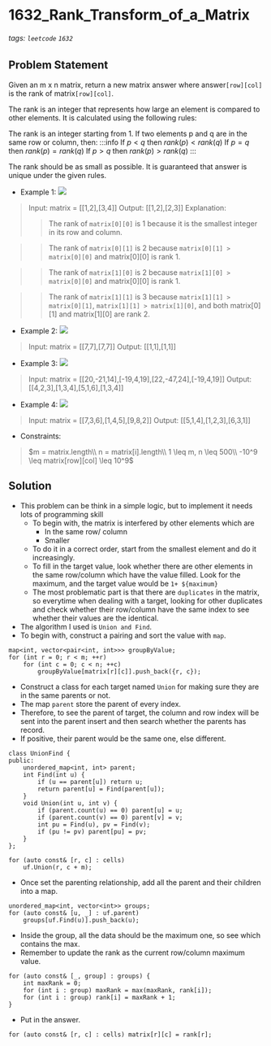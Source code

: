 # 1632_Rank_Transform_of_a_Matrix
###### tags: `leetcode` `1632`
## Problem Statement
Given an m x n matrix, return a new matrix answer where answer```[row][col]``` is the rank of matrix```[row][col]```.

The rank is an integer that represents how large an element is compared to other elements. It is calculated using the following rules:

The rank is an integer starting from 1.
If two elements p and q are in the same row or column, then:
:::info
If $p < q$ then $rank(p) < rank(q)$
If $p = q$ then $rank(p) = rank(q)$
If $p > q$ then $rank(p) > rank(q)$
:::

The rank should be as small as possible.
It is guaranteed that answer is unique under the given rules.

- Example 1:
![](https://i.imgur.com/LnJN9tu.png)

> Input: matrix = [[1,2],[3,4]]
Output: [[1,2],[2,3]]
Explanation:
> > The rank of ```matrix[0][0]``` is 1 because it is the smallest integer in its row and column.

> > The rank of ```matrix[0][1]``` is 2 because ```matrix[0][1] > matrix[0][0]``` and matrix[0][0] is rank 1.

> > The rank of ```matrix[1][0]``` is 2 because ```matrix[1][0] > matrix[0][0]``` and matrix[0][0] is rank 1.

> > The rank of ```matrix[1][1]``` is 3 because ```matrix[1][1] > matrix[0][1]```, ```matrix[1][1] > matrix[1][0]```, and both matrix[0][1] and matrix[1][0] are rank 2.
- Example 2:
![](https://i.imgur.com/8CzYLM2.png)

> Input: matrix = [[7,7],[7,7]]
Output: [[1,1],[1,1]]
- Example 3:
![](https://i.imgur.com/e43f8dH.png)

> Input: matrix = [[20,-21,14],[-19,4,19],[22,-47,24],[-19,4,19]]
Output: [[4,2,3],[1,3,4],[5,1,6],[1,3,4]]
- Example 4:
![](https://i.imgur.com/7g5TGyY.png)

> Input: matrix = [[7,3,6],[1,4,5],[9,8,2]]
Output: [[5,1,4],[1,2,3],[6,3,1]]
- Constraints:

> $m = matrix.length\\
n = matrix[i].length\\
1 \leq m, n \leq 500\\
-10^9 \leq matrix[row][col] \leq 10^9$
## Solution
- This problem can be think in a simple logic, but to implement it needs lots of programming skill
    - To begin with, the matrix is interfered by other elements which are
        - In the same row/ column
        - Smaller
    - To do it in a correct order, start from the smallest element and do it increasingly.
    - To fill in the target value, look whether there are other elements in the same row/column which have the value filled. Look for the maximum, and the target value would be ```1+ ${maximum}```
    - The most problematic part is that there are ```duplicates``` in the matrix, so everytime when dealing with a target, looking for other duplicates and check whether their row/column have the same index to see whether their values are the identical.
- The algorithm I used is ```Union and Find```.
- To begin with, construct a pairing and sort the value with ```map```.
```cpp=
map<int, vector<pair<int, int>>> groupByValue;
for (int r = 0; r < m; ++r)
    for (int c = 0; c < n; ++c)
        groupByValue[matrix[r][c]].push_back({r, c});
```
- Construct a class for each target named ```Union``` for making sure they are in the same parents or not.
- The map ```parent``` store the parent of every index.
- Therefore, to see the parent of target, the column and row index will be sent into the parent insert and then search whether the parents has record.
- If positive, their parent would be the same one, else different.
```cpp=
class UnionFind {
public:
    unordered_map<int, int> parent;
    int Find(int u) {
        if (u == parent[u]) return u;
        return parent[u] = Find(parent[u]);
    }
    void Union(int u, int v) {
        if (parent.count(u) == 0) parent[u] = u;
        if (parent.count(v) == 0) parent[v] = v;
        int pu = Find(u), pv = Find(v);
        if (pu != pv) parent[pu] = pv;
    }
};
```
```cpp=
for (auto const& [r, c] : cells)
    uf.Union(r, c + m);
```
- Once set the parenting relationship, add all the parent and their children into a map.

```cpp=
unordered_map<int, vector<int>> groups;
for (auto const& [u, _] : uf.parent) 
    groups[uf.Find(u)].push_back(u);
```
- Inside the group, all the data should be the maximum one, so see which contains the max.
- Remember to update the rank as the current row/column maximum value.
```cpp=
for (auto const& [_, group] : groups) {
    int maxRank = 0;
    for (int i : group) maxRank = max(maxRank, rank[i]);
    for (int i : group) rank[i] = maxRank + 1;
}
```
- Put in the answer.
```cpp=
for (auto const& [r, c] : cells) matrix[r][c] = rank[r];
```